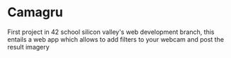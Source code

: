 # Camagru
First project in 42 school silicon valley's web development branch, this entails a web app which allows to add filters to your webcam and post the result imagery
